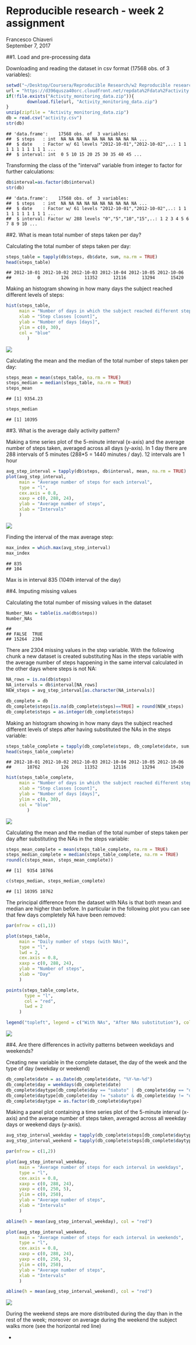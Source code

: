 # Reproducible research - week 2 assignment
Francesco Chiaveri  
September 7, 2017  


##1. Load and pre-processing data

Downloading and reading the dataset in csv format (17568 obs. of 3 variables):


```r
setwd("~/Desktop/Coursera/Reproducible Research/w2 Reproducible research_peer-graded assignment")
url = "https://d396qusza40orc.cloudfront.net/repdata%2Fdata%2Factivity.zip"
if(!file.exists("Activity_monitoring_data.zip")){
        download.file(url, "Activity_monitoring_data.zip")
}
unzip(zipfile = "Activity_monitoring_data.zip")
db = read.csv("activity.csv")
str(db)
```

```
## 'data.frame':	17568 obs. of  3 variables:
##  $ steps   : int  NA NA NA NA NA NA NA NA NA NA ...
##  $ date    : Factor w/ 61 levels "2012-10-01","2012-10-02",..: 1 1 1 1 1 1 1 1 1 1 ...
##  $ interval: int  0 5 10 15 20 25 30 35 40 45 ...
```

Transforming the class of the "interval" variable from integer to factor for further calculations:


```r
db$interval=as.factor(db$interval)
str(db)
```

```
## 'data.frame':	17568 obs. of  3 variables:
##  $ steps   : int  NA NA NA NA NA NA NA NA NA NA ...
##  $ date    : Factor w/ 61 levels "2012-10-01","2012-10-02",..: 1 1 1 1 1 1 1 1 1 1 ...
##  $ interval: Factor w/ 288 levels "0","5","10","15",..: 1 2 3 4 5 6 7 8 9 10 ...
```

##2. What is mean total number of steps taken per day?

Calculating the total number of steps taken per day:


```r
steps_table = tapply(db$steps, db$date, sum, na.rm = TRUE)
head(steps_table)
```

```
## 2012-10-01 2012-10-02 2012-10-03 2012-10-04 2012-10-05 2012-10-06 
##          0        126      11352      12116      13294      15420
```

Making an histogram showing in how many days the subject reached different levels of steps:


```r
hist(steps_table, 
     main = "Number of days in which the subject reached different steps milestones",
     xlab = "Step classes [count]",
     ylab = "Number of days [days]",
     ylim = c(0, 30),
     col = "blue"
        )
```

![](PA1_template_files/figure-html/unnamed-chunk-4-1.png)<!-- -->

Calculating the mean and the median of the total number of steps taken per day:


```r
steps_mean = mean(steps_table, na.rm = TRUE)
steps_median = median(steps_table, na.rm = TRUE)
steps_mean
```

```
## [1] 9354.23
```

```r
steps_median
```

```
## [1] 10395
```

##3. What is the average daily activity pattern?

Making a time series plot of the 5-minute interval (x-axis) and the average number of steps taken, averaged across all days (y-axis). In 1 day there are 288 intervals of 5 minutes (288*5 = 1440 minutes / day). 12 intervals are 1 hour


```r
avg_step_interval = tapply(db$steps, db$interval, mean, na.rm = TRUE)
plot(avg_step_interval,
     main = "Average number of steps for each interval",
     type = "l",
     cex.axis = 0.8,
     xaxp = c(0, 288, 24),
     ylab = "Average number of steps",
     xlab = "Intervals"
     )
```

![](PA1_template_files/figure-html/unnamed-chunk-6-1.png)<!-- -->

Finding the interval of the max average step:


```r
max_index = which.max(avg_step_interval)
max_index
```

```
## 835 
## 104
```

Max is in interval 835 (104th interval of the day)

##4. Imputing missing values

Calculating the total number of missing values in the dataset


```r
Number_NAs = table(is.na(db$steps))
Number_NAs
```

```
## 
## FALSE  TRUE 
## 15264  2304
```

There are 2304 missing values in the step variable. With the following chunk a new dataset is created substituting Nas in the steps variable with the average number of steps happening in the same interval calculated in the other days where steps is not NA:


```r
NA_rows = is.na(db$steps)
NA_intervals = db$interval[NA_rows]
NEW_steps = avg_step_interval[as.character(NA_intervals)]

db_complete = db
db_complete$steps[is.na(db_complete$steps)==TRUE] = round(NEW_steps)
db_complete$steps = as.integer(db_complete$steps)
```

Making an histogram showing in how many days the subject reached different levels of steps after having substituted the NAs in the steps variable:


```r
steps_table_complete = tapply(db_complete$steps, db_complete$date, sum, na.rm = TRUE)
head(steps_table_complete)
```

```
## 2012-10-01 2012-10-02 2012-10-03 2012-10-04 2012-10-05 2012-10-06 
##      10762        126      11352      12116      13294      15420
```

```r
hist(steps_table_complete, 
     main = "Number of days in which the subject reached different steps milestones",
     xlab = "Step classes [count]",
     ylab = "Number of days [days]",
     ylim = c(0, 30),
     col = "blue"
        )
```

![](PA1_template_files/figure-html/unnamed-chunk-10-1.png)<!-- -->

Calculating the mean and the median of the total number of steps taken per day after substituting the NAs in the steps variable:


```r
steps_mean_complete = mean(steps_table_complete, na.rm = TRUE)
steps_median_complete = median(steps_table_complete, na.rm = TRUE)
round(c(steps_mean, steps_mean_complete))
```

```
## [1]  9354 10766
```

```r
c(steps_median, steps_median_complete)
```

```
## [1] 10395 10762
```

The principal difference from the dataset with NAs is that both mean and median are higher than before. In particular in the following plot you can see that few days completely NA have been removed:


```r
par(mfrow = c(1,1))

plot(steps_table,
     main = "Daily number of steps (with NAs)",
     type = "l",
     lwd = 2,
     cex.axis = 0.8,
     xaxp = c(0, 288, 24),
     ylab = "Number of steps",
     xlab = "Day"
     )

points(steps_table_complete,
       type = "l",
       col = "red",
       lwd = 2
     )

legend("topleft", legend = c("With NAs", "After NAs substitution"), col = c("black", "red"), lty = 1)
```

![](PA1_template_files/figure-html/unnamed-chunk-12-1.png)<!-- -->




##4. Are there differences in activity patterns between weekdays and weekends?

Creating new variable in the complete dataset, the day of the week and the type of day (weekday or weekend)


```r
db_complete$date = as.Date(db_complete$date, "%Y-%m-%d")
db_complete$day = weekdays(db_complete$date)
db_complete$daytype[db_complete$day == "sabato" | db_complete$day == "domenica"] = "weekend"
db_complete$daytype[db_complete$day != "sabato" & db_complete$day != "domenica"] = "weekday"
db_complete$daytype = as.factor(db_complete$daytype)
```

Making a panel plot containing a time series plot of the 5-minute interval (x-axis) and the average number of steps taken, averaged across all weekday days or weekend days (y-axis).


```r
avg_step_interval_weekday = tapply(db_complete$steps[db_complete$daytype == "weekday"], db$interval[db_complete$daytype == "weekday"], mean, na.rm = TRUE)
avg_step_interval_weekend = tapply(db_complete$steps[db_complete$daytype == "weekend"], db$interval[db_complete$daytype == "weekend"], mean, na.rm = TRUE)

par(mfrow = c(1,2))

plot(avg_step_interval_weekday,
     main = "Average number of steps for each interval in weekdays",
     type = "l",
     cex.axis = 0.8,
     xaxp = c(0, 288, 24),
     yaxp = c(0, 250, 5),
     ylim = c(0, 250),
     ylab = "Average number of steps",
     xlab = "Intervals"
     )

abline(h = mean(avg_step_interval_weekday), col = "red")

plot(avg_step_interval_weekend,
     main = "Average number of steps for each interval in weekends",
     type = "l",
     cex.axis = 0.8,
     xaxp = c(0, 288, 24),
     yaxp = c(0, 250, 5),
     ylim = c(0, 250),
     ylab = "Average number of steps",
     xlab = "Intervals"
     )

abline(h = mean(avg_step_interval_weekend), col = "red")
```

![](PA1_template_files/figure-html/unnamed-chunk-14-1.png)<!-- -->

During the weekend steps are more distributed during the day than in the rest of the week; moreover on average during the weekend the subject walks more (see the horizontal red line) 

-

